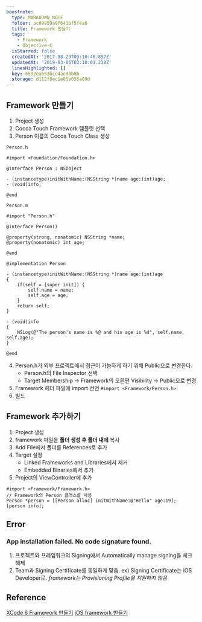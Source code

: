 ```yaml
---
boostnote:
  type: MARKDOWN_NOTE
  folder: ac09959a9f641bf5f4a6
  title: Framework 만들기
  tags:
    - Framework
    - Objective-C
  isStarred: false
  createdAt: '2017-08-29T09:10:40.897Z'
  updatedAt: '2019-03-06T03:10:01.238Z'
  linesHighlighted: []
  key: 6592eab53bce4ae98b8b
  storage: d112f8ec1e85e056a09d
---
```


Framework 만들기
---
1. Project 생성
2. Cocoa Touch Framework 템플릿 선택
3. Person 이름의 Cocoa Touch Class 생성
```objc
Person.h

#import <Foundation/Foundation.h>

@interface Person : NSObject

- (instancetype)initWithName:(NSString *)name age:(int)age;
- (void)info;

@end
```
```objc
Person.m

#import "Person.h"

@interface Person()

@property(strong, nonatomic) NSString *name;
@property(nonatomic) int age;

@end

@implementation Person

- (instancetype)initWithName:(NSString *)name age:(int)age
{
    if(self = [super init]) {
        self.name = name;
        self.age = age;
    }
    return self;
}

- (void)info
{
    NSLog(@"The person's name is %@ and his age is %d", self.name, self.age);
}

@end
```
4. Person.h가 외부 프로젝트에서 접근이 가능하게 하기 위해 Public으로 변경한다.
    - Person.h의 File Inspector 선택
    - Target Membership -> Framework의 오른편 Visibility -> Public으로 변경
5. Framework 헤더 파일에 import 선언
`#import <Framework/Person.h>`
6. 빌드

Framework 추가하기
---
1. Project 생성
2. framework 파일을 **폴더 생성 후 폴더 내에** 복사
3. Add File에서 폴더를 References로 추가
4. Target 설정
    - Linked Frameworks and Libraries에서 제거
    - Embedded Binaries에서 추가
5. Project의 ViewController에 추가
```objc
#import <Framework/Framework.h>
// Framework의 Person 클래스를 사용
Person *person = [[Person alloc] initWithName:@"Hello" age:19];
[person info];
```

Error
---
### App installation failed. No code signature found.
1. 프로젝트와 프레임워크의 Signing에서 Automatically manage signing을 체크 해제
2. Team과 Signing Certificate를 동일하게 맞춤. ex) Signing Certificate는 iOS Developer로.
*framework는 Provisioning Profile을 지원하지 않음*

Reference
---
[XCode 6 Framework 만들기](http://theeye.pe.kr/archives/2254)
[iOS framework 만들기](http://life-shelter.tistory.com/122)
